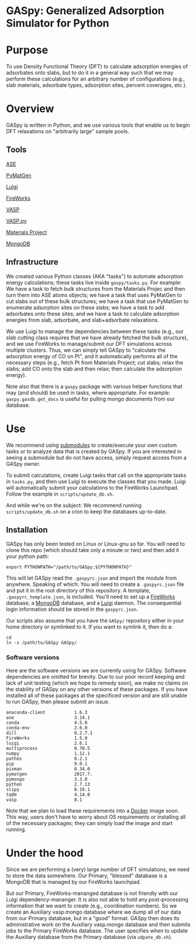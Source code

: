 # GASpy:  Generalized Adsorption Simulator for Python

# Purpose
To use Density Functional Theory (DFT) to calculate adsorption energies of
adsorbates onto slabs, but to do it in a general way such that we may perform
these calculations for an arbitrary number of configurations (e.g., slab
materials, adsorbate types, adsorption sites, percent coverages, etc.).

# Overview
GASpy is written in Python, and we use various tools that enable us to begin
DFT relaxations on "arbitrarily large" sample pools.

## Tools
[ASE](https://wiki.fysik.dtu.dk/ase/about.html)

[PyMatGen](http://pymatgen.org/)

[Luigi](https://github.com/spotify/luigi)

[FireWorks](https://pythonhosted.org/FireWorks/index.html)

[VASP](https://www.vasp.at/index.php/about-vasp/59-about-vasp)

[VASP.py](https://github.com/jkitchin/vasp)

[Materials Project](https://materialsproject.org/)

[MongoDB](https://www.mongodb.com/)

## Infrastructure
We created various Python classes (AKA "tasks") to automate adsorption energy
calculations; these tasks live inside `gaspy/tasks.py`. For example:  We have a
task to fetch bulk structures from the Materials Projec and then turn them into
ASE atoms objects; we have a task that uses PyMatGen to cut slabs out of these
bulk structures; we have a task that use PyMatGen to enumerate adsorption sites
on these slabs; we have a task to add adsorbates onto these sites; and we have
a task to calculate adsorption energies from slab, adsorbate, and
slab+adsorbate relaxations.

We use Luigi to manage the dependencies between these tasks (e.g., our slab
cutting class requires that we have already fetched the bulk structure), and we
use FireWorks to manage/submit our DFT simulations across multiple clusters.
Thus, we can simply tell GASpy to "calculate the adsorption energy of CO on
Pt", and it automatically performs all of the necessary steps (e.g., fetch Pt
from Materials Project; cut slabs; relax the slabs; add CO onto the slab and
then relax; then calculate the adsorption energy).

Note also that there is a `gaspy` package with various helper functions that
may (and should) be used in tasks, where appropriate. For example:
`gaspy.gasdb.get_docs` is useful for pulling mongo documents from our database.

# Use
We recommend using [submodules](https://git-scm.com/docs/git-submodule) to
create/execute your own custom tasks or to analyze data that is created by
GASpy. If you are interested in seeing a submodule but do not have access,
simply request access from a GASpy owner.

To submit calculations, create Luigi tasks that call on the appropriate tasks
in `tasks.py`, and then use Luigi to execute the classes that you made. Luigi
will automatically submit your calculations to the FireWorks Launchpad. Follow
the example in `scripts/update_db.sh`.

And while we're on the subject:  We recommend running `scripts/update_db.sh` on
a cron to keep the databases up-to-date.

## Installation
GASpy has only been tested on Linux or Linux-gnu so far. You will need to clone
this repo (which should take only a minute or two) and then add it your python
path:
```
export PYTHONPATH="/path/to/GASpy:${PYTHONPATH}"
```
This will let GASpy read the `.gaspyrc.json` and import the module from
anywhere. Speaking of which:  You will need to create a `.gaspyrc.json` file
and put it in the root directory of this repository. A template,
`.gaspyrc_template.json`, is included. You'll need to set up a
[FireWorks](https://pythonhosted.org/FireWorks/index.html) database, a
[MongoDB](https://www.mongodb.com/) database, and a
[Luigi](https://github.com/spotify/luigi) daemon. The consequential login
information should be stored in the `gaspyrc.json`.

Our scripts also assume that you have the `GASpy/` repository either in your
home directory or symlinked to it. If you want to symlink it, then do a:
```
cd
ln -s /path/to/GASpy GASpy/
```

### Software versions
Here are the software versions we are currently using for GASpy. Software
dependencies are omitted for brevity. Due to our poor record keeping and lack
of unit testing (which we hope to remedy soon), we make no claims on the
stability of GASpy on any other versions of these packages. If you have
installed all of these packages at the specificed version and are still unable
to run GASpy, then please submit an issue.
```
anaconda-client           1.6.3
ase                       3.14.1
conda                     4.5.0
conda-env                 2.6.0
dill                      0.2.7.1
FireWorks                 1.5.0
luigi                     2.6.1
multiprocess              0.70.5
numpy                     1.12.1
pathos                    0.2.1
pip                       9.0.1
pixman                    0.34.0
pymatgen                  2017.7.
pymongo                   3.3.0
python                    2.7.13
scipy                     0.19.1
tqdm                      4.14.0
vasp                      0.1
```
Note that we plan to load these requirements into a
[Docker](https://www.docker.com/) image soon. This way, users don't have to
worry about OS requirements or installing all of the necessary packages; they
can simply load the image and start running.

# Under the hood
Since we are performing a (very) large number of DFT simulations, we need to
store the data somewhere. Our Primary, "blessed" database is a MongoDB that is
managed by our FireWorks launchpad.

But our Primary, FireWorks-mananged database is not friendly with our Luigi
dependency-mananger.  It is also not able to hold any post-processing
information that we want to create (e.g., coordination numbers). So we create
an Auxiliary vasp.mongo database where we dump all of our data from our Primary
database, but in a "good" format. GASpy then does its administrative work on
the Auxiliary vasp.mongo database and then submits jobs to the Primary
FireWorks database. The user specifies when to update the Auxiliary database
from the Primary database (via `udpate_db.sh`).
